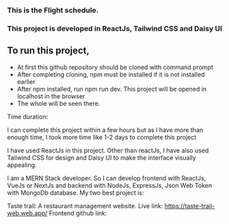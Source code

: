 <h3>This is the Flight schedule.</h3>

<h3>This project is developed in ReactJs, Tailwind CSS and Daisy UI</h3>

<h2>To run this project,</h2>
<ul>
  <li>At first this github repository should be cloned with command prompt</li>
  <li>After completing cloning, npm must be installed if it is not installed earlier</li>
  <li>After npm installed, run npm run dev. This project will be opened in localhost in the browser</li>
  <li>The whole will be seen there.</li>
</ul>

Time duration:<p>I can complete this project within a few hours but as I have more than enough time, I took more time like 1-2 days to complete this project</p>

<p>I have used ReactJs in this project. Other than reactJs, I have also used Tailwind CSS for design and Daisy UI to make the interface visually appealing.</p>

I am a MERN Stack developer. So I can develop frontend with ReactJs, VueJs or NextJs and backend with NodeJs, ExpressJs, Json Web Token with MongoDb database.
My two best project is:

Taste trail: A restaurant management website.
Live link: https://taste-trail-web.web.app/
Frontend github link: 
